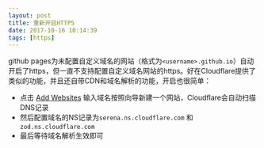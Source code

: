 ```yaml
---
layout: post
title: 重新开启HTTPS
date: 2017-10-16 10:14:39
tags: [https]
---
```


github pages为未配置自定义域名的网站（格式为`<username>.github.io`）自动开启了https，但一直不支持配置自定义域名网站的https。好在Cloudflare提供了类似的功能，并且还自带CDN和域名解析的功能，开启也很简单：

- 点击 [Add Websites](https://www.cloudflare.com/a/add-site) 输入域名按照向导新建一个网站，Cloudflare会自动扫描DNS记录
- 然后配置域名的NS记录为`serena.ns.cloudflare.com` 和 `zod.ns.cloudflare.com`
- 最后等待域名解析生效即可

